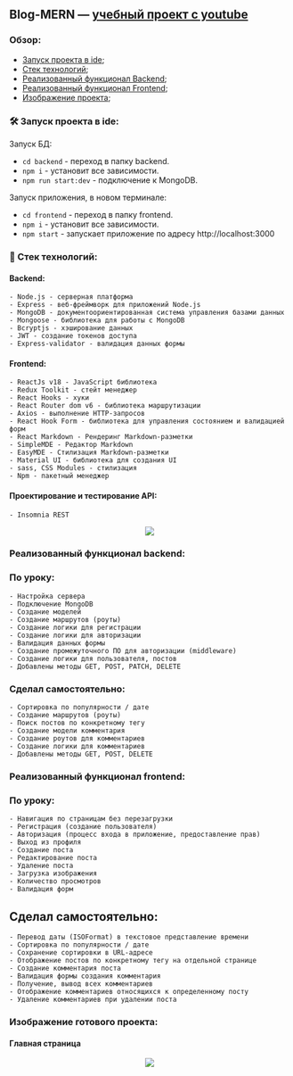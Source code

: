 ## Blog-MERN — [учебный проект с youtube](https://www.youtube.com/watch?v=GQ_pTmcXNrQ&t=15130s)

### Обзор:
+ [Запуск проекта в ide](#start);
+ [Стек технологий](#stack);
+ [Реализованный функционал Backend](#functional-backend);
+ [Реализованный функционал Frontend](#functional-frontend);
+ [Изображение проекта](#images);

### <a name="start"></a> 🛠️ Запуск проекта в ide:
Запуск БД:
  + `cd backend` - переход в папку backend.
  + `npm i` - установит все зависимости.
  + `npm run start:dev` - подключение к MongoDB.

Запуск приложения, в новом терминале:
  + `cd frontend` - переход в папку frontend.
  + `npm i` - установит все зависимости.
  + `npm start` - запускает приложение по адресу http://localhost:3000

### <a name="stack"></a> 🚀 Стек технологий:
#### Backend:
    - Node.js - серверная платформа
    - Express - веб-фреймворк для приложений Node.js
    - MongoDB - документоориентированная система управления базами данных
    - Mongoose - библиотека для работы с MongoDB
    - Bcryptjs - хэширование данных
    - JWT - создание токенов доступа
    - Express-validator - валидация данных формы

#### Frontend:
    - ReactJs v18 - JavaScript библиотека
    - Redux Toolkit - стейт менеджер
    - React Hooks - хуки
    - React Router dom v6 - библиотека маршрутизации
    - Axios - выполнение HTTP-запросов
    - React Hook Form - библиотека для управления состоянием и валидацией форм
    - React Markdown - Рендеринг Markdown-разметки
    - SimpleMDE - Редактор Markdown
    - EasyMDE - Стилизация Markdown-разметки
    - Material UI - библиотека для создания UI
    - sass, CSS Modules - стилизация
    - Npm - пакетный менеджер

#### Проектирование и тестирование API:
    - Insomnia REST
<p align="center">
  <img src="https://github.com/AlexDyatlov/blog-mern/blob/main/public/insomnia-scheme.png">
</p>

### <a name="functional-backend"></a> Реализованный функционал backend:
### По уроку:
    - Настройка сервера
    - Подключение MongoDB
    - Создание моделей
    - Создание маршрутов (роуты)
    - Создание логики для регистрации
    - Создание логики для авторизации
    - Валидация данных формы
    - Cоздание промежуточного ПО для авторизации (middleware)
    - Создание логики для пользователя, постов
    - Добавлены методы GET, POST, PATCH, DELETE
### Сделал самостоятельно:
    - Сортировка по популярности / дате
    - Создание маршрутов (роуты)
    - Поиск постов по конкретному тегу
    - Создание модели комментария
    - Создание роутов для комментариев
    - Создание логики для комментариев
    - Добавлены методы GET, POST, DELETE

### <a name="functional-frontend"></a> Реализованный функционал frontend:
### По уроку:
    - Навигация по страницам без перезагрузки
    - Регистрация (создание пользователя)
    - Авторизация (процесс входа в приложение, предоставление прав)
    - Выход из профиля
    - Создание поста
    - Редактирование поста
    - Удаление поста
    - Загрузка изображения
    - Количество просмотров
    - Валидация форм
## Сделал самостоятельно:
    - Перевод даты (ISOFormat) в текстовое представление времени
    - Сортировка по популярности / дате
    - Сохранение сортировки в URL-адресе
    - Отображение постов по конкретному тегу на отдельной странице
    - Создание комментария поста
    - Валидация формы создания комментария
    - Получение, вывод всех комментариев
    - Отображение комментариев относящихся к определенному посту
    - Удаление комментариев при удалении поста

### <a name="images"></a> Изображение готового проекта:
#### Главная страница
<p align="center">
  <img src="https://github.com/AlexDyatlov/blog-mern/blob/main/public/blog-mern.png">
</p>